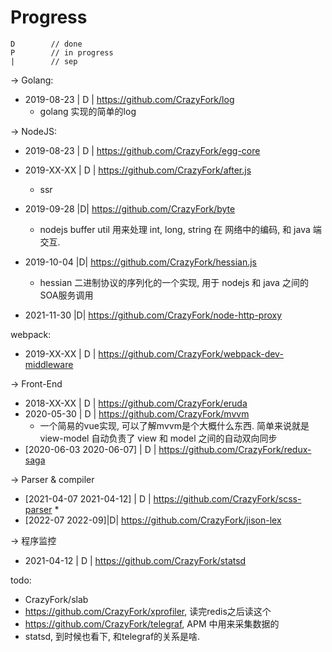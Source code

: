# Progress

```notation
D        // done
P        // in progress
|        // sep
```

-> Golang: 
* 2019-08-23 | D | https://github.com/CrazyFork/log
  * golang 实现的简单的log

-> NodeJS: 
* 2019-08-23 | D | https://github.com/CrazyFork/egg-core
* 2019-XX-XX | D | https://github.com/CrazyFork/after.js
  * ssr 
* 2019-09-28 |D| https://github.com/CrazyFork/byte
  * nodejs buffer util 用来处理 int, long, string 在 网络中的编码, 和 java 端交互.

* 2019-10-04 |D| https://github.com/CrazyFork/hessian.js
  * hessian 二进制协议的序列化的一个实现, 用于 nodejs 和 java 之间的SOA服务调用
* 2021-11-30 |D| https://github.com/CrazyFork/node-http-proxy

webpack:
* 2019-XX-XX | D | https://github.com/CrazyFork/webpack-dev-middleware


-> Front-End
* 2018-XX-XX | D | https://github.com/CrazyFork/eruda
* 2020-05-30 | D | https://github.com/CrazyFork/mvvm
  * 一个简易的vue实现, 可以了解mvvm是个大概什么东西. 简单来说就是 view-model 自动负责了 view 和 model 之间的自动双向同步
* [2020-06-03 2020-06-07] | D | https://github.com/CrazyFork/redux-saga



-> Parser & compiler
* [2021-04-07 2021-04-12] | D | https://github.com/CrazyFork/scss-parser
	* 
* [2022-07 2022-09]|D| https://github.com/CrazyFork/jison-lex

-> 程序监控
* 2021-04-12 | D | https://github.com/CrazyFork/statsd


todo:
* CrazyFork/slab
* https://github.com/CrazyFork/xprofiler, 读完redis之后读这个
* https://github.com/CrazyFork/telegraf, APM 中用来采集数据的
* statsd, 到时候也看下, 和telegraf的关系是啥.
